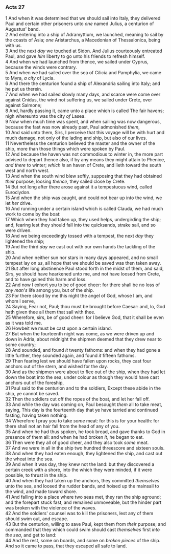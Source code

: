 ### Acts 27

1 And when it was determined that we should sail into Italy, they delivered Paul and certain other prisoners unto *one* named Julius, a centurion of Augustus' band.  
2 And entering into a ship of Adramyttium, we launched, meaning to sail by the coasts of Asia; *one* Aristarchus, a Macedonian of Thessalonica, being with us.  
3 And the next *day* we touched at Sidon. And Julius courteously entreated Paul, and gave *him* liberty to go unto his friends to refresh himself.  
4 And when we had launched from thence, we sailed under Cyprus, because the winds were contrary.  
5 And when we had sailed over the sea of Cilicia and Pamphylia, we came to Myra, *a city* of Lycia.  
6 And there the centurion found a ship of Alexandria sailing into Italy; and he put us therein.  
7 And when we had sailed slowly many days, and scarce were come over against Cnidus, the wind not suffering us, we sailed under Crete, over against Salmone;  
8 And, hardly passing it, came unto a place which is called The fair havens; nigh whereunto was the city *of* Lasea.  
9 Now when much time was spent, and when sailing was now dangerous, because the fast was now already past, Paul admonished *them*,  
10 And said unto them, Sirs, I perceive that this voyage will be with hurt and much damage, not only of the lading and ship, but also of our lives.  
11 Nevertheless the centurion believed the master and the owner of the ship, more than those things which were spoken by Paul.  
12 And because the haven was not commodious to winter in, the more part advised to depart thence also, if by any means they might attain to Phenice, *and there* to winter; *which is* an haven of Crete, and lieth toward the south west and north west.  
13 And when the south wind blew softly, supposing that they had obtained *their* purpose, loosing *thence*, they sailed close by Crete.  
14 But not long after there arose against it a tempestuous wind, called Euroclydon.  
15 And when the ship was caught, and could not bear up into the wind, we let *her* drive.  
16 And running under a certain island which is called Clauda, we had much work to come by the boat:  
17 Which when they had taken up, they used helps, undergirding the ship; and, fearing lest they should fall into the quicksands, strake sail, and so were driven.  
18 And we being exceedingly tossed with a tempest, the next *day* they lightened the ship;  
19 And the third *day* we cast out with our own hands the tackling of the ship.  
20 And when neither sun nor stars in many days appeared, and no small tempest lay on *us*, all hope that we should be saved was then taken away.  
21 But after long abstinence Paul stood forth in the midst of them, and said, Sirs, ye should have hearkened unto me, and not have loosed from Crete, and to have gained this harm and loss.  
22 And now I exhort you to be of good cheer: for there shall be no loss of *any man's* life among you, but of the ship.  
23 For there stood by me this night the angel of God, whose I am, and whom I serve,  
24 Saying, Fear not, Paul; thou must be brought before Caesar: and, lo, God hath given thee all them that sail with thee.  
25 Wherefore, sirs, be of good cheer: for I believe God, that it shall be even as it was told me.  
26 Howbeit we must be cast upon a certain island.  
27 But when the fourteenth night was come, as we were driven up and down in Adria, about midnight the shipmen deemed that they drew near to some country;  
28 And sounded, and found *it* twenty fathoms: and when they had gone a little further, they sounded again, and found *it* fifteen fathoms.  
29 Then fearing lest we should have fallen upon rocks, they cast four anchors out of the stern, and wished for the day.  
30 And as the shipmen were about to flee out of the ship, when they had let down the boat into the sea, under colour as though they would have cast anchors out of the foreship,  
31 Paul said to the centurion and to the soldiers, Except these abide in the ship, ye cannot be saved.  
32 Then the soldiers cut off the ropes of the boat, and let her fall off.  
33 And while the day was coming on, Paul besought *them* all to take meat, saying, This day is the fourteenth day that ye have tarried and continued fasting, having taken nothing.  
34 Wherefore I pray you to take *some* meat: for this is for your health: for there shall not an hair fall from the head of any of you.  
35 And when he had thus spoken, he took bread, and gave thanks to God in presence of them all: and when he had broken *it*, he began to eat.  
36 Then were they all of good cheer, and they also took *some* meat.  
37 And we were in all in the ship two hundred threescore and sixteen souls.  
38 And when they had eaten enough, they lightened the ship, and cast out the wheat into the sea.  
39 And when it was day, they knew not the land: but they discovered a certain creek with a shore, into the which they were minded, if it were possible, to thrust in the ship.  
40 And when they had taken up the anchors, they committed *themselves* unto the sea, and loosed the rudder bands, and hoised up the mainsail to the wind, and made toward shore.  
41 And falling into a place where two seas met, they ran the ship aground; and the forepart stuck fast, and remained unmoveable, but the hinder part was broken with the violence of the waves.  
42 And the soldiers' counsel was to kill the prisoners, lest any of them should swim out, and escape.  
43 But the centurion, willing to save Paul, kept them from *their* purpose; and commanded that they which could swim should cast *themselves* first *into the sea*, and get to land:  
44 And the rest, some on boards, and some on *broken pieces* of the ship. And so it came to pass, that they escaped all safe to land.  
